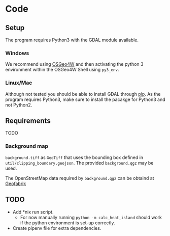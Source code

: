# Code
## Setup
The program requires Python3 with the GDAL module available.
### Windows
We recommend using [OSGeo4W](https://www.osgeo.org/projects/osgeo4w/) and then activating the python 3 environment within the OSGeo4W Shell using `py3_env`.
### Linux/Mac
Although not tested you should be able to install GDAL through [pip](https://pypi.org/project/GDAL/). As the program requires Python3, make sure to install the pacakge for Python3 and not Python2.
## Requirements
TODO
### Background map
`background.tiff` as `GeoTiff` that uses the bounding box defined in `util/clipping_boundary.geojson`. The provided `background.qgz` may be used.

The OpenStreetMap data required by `background.qgz` can be obtaind at [Geofabrik](http://download.geofabrik.de/europe/germany/berlin-latest-free.shp.zip)

## TODO

- Add *nix run script.
  - For now manually running `python -m calc_heat_island` should work if the python environment is set-up correctly.
- Create pipenv file for extra dependencies.

